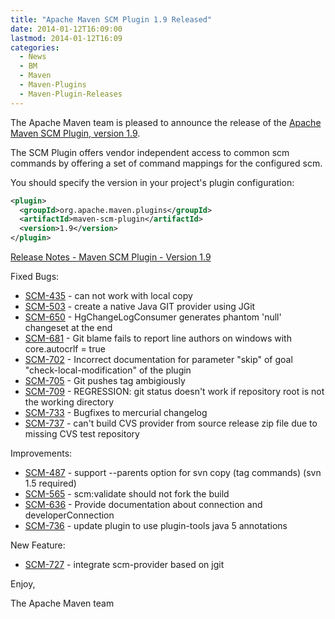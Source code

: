 ```yaml
---
title: "Apache Maven SCM Plugin 1.9 Released"
date: 2014-01-12T16:09:00
lastmod: 2014-01-12T16:09
categories:
  - News
  - BM
  - Maven
  - Maven-Plugins
  - Maven-Plugin-Releases
---
```

The Apache Maven team is pleased to announce the release of the 
[Apache Maven SCM Plugin, version 1.9](http://maven.apache.org/scm/maven-scm-plugin/).

The SCM Plugin offers vendor independent access to common scm commands by offering a 
set of command mappings for the configured scm.

You should specify the version in your project's plugin configuration:

```xml
<plugin>
  <groupId>org.apache.maven.plugins</groupId>
  <artifactId>maven-scm-plugin</artifactId>
  <version>1.9</version>
</plugin>
```

<!-- more -->

[Release Notes - Maven SCM Plugin - Version 1.9](http://jira.codehaus.org/secure/ReleaseNote.jspa?projectId=10527&version=18783)

Fixed Bugs:

 * [SCM-435](https://issues.apache.org/jira/browse/SCM-435) - can not work with local copy
 * [SCM-503](https://issues.apache.org/jira/browse/SCM-503) - create a native Java GIT provider using JGit
 * [SCM-650](https://issues.apache.org/jira/browse/SCM-650) - HgChangeLogConsumer generates phantom 'null' changeset at the end
 * [SCM-681](https://issues.apache.org/jira/browse/SCM-681) - Git blame fails to report line authors on windows with core.autocrlf = true
 * [SCM-702](https://issues.apache.org/jira/browse/SCM-702) - Incorrect documentation for parameter "skip" of goal "check-local-modification" of the plugin
 * [SCM-705](https://issues.apache.org/jira/browse/SCM-705) - Git pushes tag ambigiously
 * [SCM-709](https://issues.apache.org/jira/browse/SCM-709) - REGRESSION: git status doesn't work if repository root is not the working directory
 * [SCM-733](https://issues.apache.org/jira/browse/SCM-733) - Bugfixes to mercurial changelog
 * [SCM-737](https://issues.apache.org/jira/browse/SCM-737) - can't build CVS provider from source release zip file due to missing CVS test repository

Improvements:

 * [SCM-487](https://issues.apache.org/jira/browse/SCM-487) - support --parents option for svn copy (tag commands) (svn 1.5 required)
 * [SCM-565](https://issues.apache.org/jira/browse/SCM-565) - scm:validate should not fork the build
 * [SCM-636](https://issues.apache.org/jira/browse/SCM-636) - Provide documentation about connection and developerConnection
 * [SCM-736](https://issues.apache.org/jira/browse/SCM-736) - update plugin to use plugin-tools java 5 annotations

New Feature:

 * [SCM-727](https://issues.apache.org/jira/browse/SCM-727) - integrate scm-provider based on jgit


Enjoy,

The Apache Maven team
